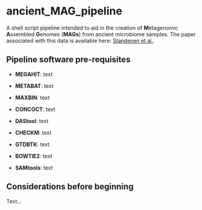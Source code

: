 # ancient_MAG_pipeline

A shell script pipeline intended to aid in the creation of **M**etagenomic **A**ssembled **G**enomes (**MAGs**) from ancient microbiome samples. The paper associated with this data is available here: [Standeven et al.]().

## Pipeline software pre-requisites

- **MEGAHIT**: text

- **METABAT**: text

- **MAXBIN**: text

- **CONCOCT**: text

- **DAStool**: text

- **CHECKM**: text

- **GTDBTK**: text

- **BOWTIE2**: text

- **SAMtools**: text

## Considerations before beginning

Text...
